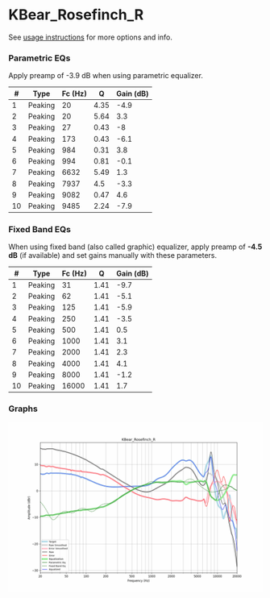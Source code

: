 # KBear_Rosefinch_R
See [usage instructions](https://github.com/jaakkopasanen/AutoEq#usage) for more options and info.

### Parametric EQs
Apply preamp of -3.9 dB when using parametric equalizer.

|   # | Type    |   Fc (Hz) |    Q |   Gain (dB) |
|-----|---------|-----------|------|-------------|
|   1 | Peaking |        20 | 4.35 |        -4.9 |
|   2 | Peaking |        20 | 5.64 |         3.3 |
|   3 | Peaking |        27 | 0.43 |        -8   |
|   4 | Peaking |       173 | 0.43 |        -6.1 |
|   5 | Peaking |       984 | 0.31 |         3.8 |
|   6 | Peaking |       994 | 0.81 |        -0.1 |
|   7 | Peaking |      6632 | 5.49 |         1.3 |
|   8 | Peaking |      7937 | 4.5  |        -3.3 |
|   9 | Peaking |      9082 | 0.47 |         4.6 |
|  10 | Peaking |      9485 | 2.24 |        -7.9 |

### Fixed Band EQs
When using fixed band (also called graphic) equalizer, apply preamp of **-4.5 dB** (if available) and set gains manually with these parameters.

|   # | Type    |   Fc (Hz) |    Q |   Gain (dB) |
|-----|---------|-----------|------|-------------|
|   1 | Peaking |        31 | 1.41 |        -9.7 |
|   2 | Peaking |        62 | 1.41 |        -5.1 |
|   3 | Peaking |       125 | 1.41 |        -5.9 |
|   4 | Peaking |       250 | 1.41 |        -3.5 |
|   5 | Peaking |       500 | 1.41 |         0.5 |
|   6 | Peaking |      1000 | 1.41 |         3.1 |
|   7 | Peaking |      2000 | 1.41 |         2.3 |
|   8 | Peaking |      4000 | 1.41 |         4.1 |
|   9 | Peaking |      8000 | 1.41 |        -1.2 |
|  10 | Peaking |     16000 | 1.41 |         1.7 |

### Graphs
![](./KBear_Rosefinch_R.png)
